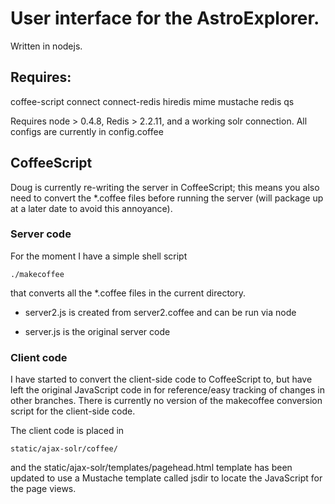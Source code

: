 # User interface for the AstroExplorer.

Written in nodejs.

## Requires:

coffee-script
connect
connect-redis
hiredis
mime
mustache
redis
qs

Requires node > 0.4.8, Redis > 2.2.11, and a working solr connection.
All configs are currently in config.coffee

## CoffeeScript

Doug is currently re-writing the server in CoffeeScript; this means you
also need to convert the *.coffee files before running the server
(will package up at a later date to avoid this annoyance). 

### Server code

For the moment I have a simple shell script

    ./makecoffee

that converts all the *.coffee files in the current directory.

 - server2.js is created from server2.coffee and can be run via node

 - server.js is the original server code

### Client code

I have started to convert the client-side code to CoffeeScript to, but
have left the original JavaScript code in for reference/easy tracking
of changes in other branches. There is currently no version of the
makecoffee conversion script for the client-side code.

The client code is placed in

    static/ajax-solr/coffee/

and the static/ajax-solr/templates/pagehead.html template has been
updated to use a Mustache template called jsdir to locate the
JavaScript for the page views.

